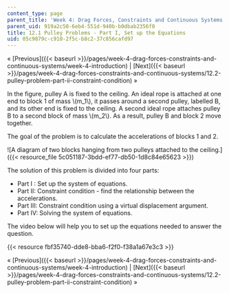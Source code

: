```yaml
---
content_type: page
parent_title: 'Week 4: Drag Forces, Constraints and Continuous Systems'
parent_uid: 919a2c50-6eb4-551d-940b-b0dbab2356f0
title: 12.1 Pulley Problems - Part I, Set up the Equations
uid: 05c9879c-c910-2f5c-b8c2-37c856cafd97
---
```


« [Previous]({{< baseurl >}}/pages/week-4-drag-forces-constraints-and-continuous-systems/week-4-introduction) | [Next]({{< baseurl >}}/pages/week-4-drag-forces-constraints-and-continuous-systems/12.2-pulley-problem-part-ii-constraint-condition) »

In the figure, pulley A is fixed to the ceiling. An ideal rope is attached at one end to block 1 of mass \\(m\_1\\), it passes around a second pulley, labelled B, and its other end is fixed to the ceiling. A second ideal rope attaches pulley B to a second block of mass \\(m\_2\\). As a result, pulley B and block 2 move together.

The goal of the problem is to calculate the accelerations of blocks 1 and 2.

![A diagram of two blocks hanging from two pulleys attached to the ceiling.]({{< resource_file 5c051187-3bdd-ef77-db50-1d8c84e65623 >}})

The solution of this problem is divided into four parts:

*   Part I : Set up the system of equations.
*   Part II: Constraint condition - find the relationship between the accelerations.
*   Part III: Constraint condition using a virtual displacement argument.
*   Part IV: Solving the system of equations.

The video below will help you to set up the equations needed to answer the question.

{{< resource fbf35740-dde8-bba6-f2f0-f38a1a67e3c3 >}}

« [Previous]({{< baseurl >}}/pages/week-4-drag-forces-constraints-and-continuous-systems/week-4-introduction) | [Next]({{< baseurl >}}/pages/week-4-drag-forces-constraints-and-continuous-systems/12.2-pulley-problem-part-ii-constraint-condition) »